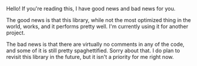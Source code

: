 Hello! If you're reading this, I have good news and bad news for you.

The good news is that this library, while not the most optimized thing in the world, works, and it performs pretty well. I'm currently using it for another project.

The bad news is that there are virtually no comments in any of the code, and some of it is still pretty spaghettified. Sorry about that. I do plan to revisit this library in the future, but it isn't a priority for me right now.
